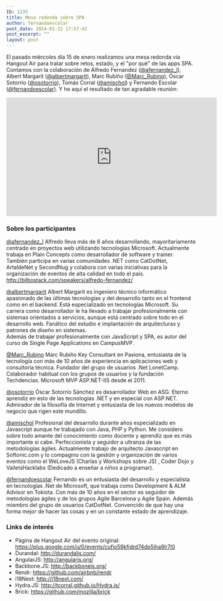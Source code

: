 ```yaml
---
ID: 1235
title: Mesa redonda sobre SPA
author: fernandoescolar
post_date: 2014-01-22 17:57:42
post_excerpt: ""
layout: post
---
```

<p>El pasado miércoles día 15 de enero realizamos una mesa redonda vía Hangout Air para tratar sobre retos, estado, y el "por qué" de las apps SPA. Contamos con la colaboración de Alfredo Fernandez (<a href="https://twitter.com/afernandez_l">@afernandez_l</a>), Albert Margarit (<a href="https://twitter.com/albertmargarit">@albertmargarit</a>), Marc Rubiño (<a href="https://twitter.com/Marc_Rubino">@Marc_Rubino</a>), Óscar Sotorrío (<a href="https://twitter.com/osotorrio">@osotorrio</a>), Tomás Corral (<a href="https://twitter.com/amischol">@amischol</a>) y Fernando Escolar (<a href="https://twitter.com/fernandoescolar">@fernandoescolar</a>). Y he aquí el resultado de tan agradable reunión:</p>
<p style="text-align: center"><iframe height="315" src="http://www.youtube.com/embed/k1d4Mbl1hfc" frameborder="0" width="560" allowfullscreen></iframe></p>
<h3>Sobre los participantes</h3>
<p><a href="https://twitter.com/afernandez_l">@afernandez_l</a> Alfredo lleva más de 6 años desarrollando, mayoritariamente centrado en proyectos web utilizando tecnologías Microsoft. Actualmente trabaja en Plain Concepts como desarrollador de software y trainer. También participa en varias comunidades .NET como CatDotNet, ArtaldeNet y SecondNug y colabora con varias iniciativas para la organización de eventos de alta calidad en todo el país. <a href="http://bilbostack.com/speakers/alfredo-fernandez/">http://bilbostack.com/speakers/alfredo-fernandez/</a></p>
<p><a href="https://twitter.com/albertmargarit">@albertmargarit</a> Albert Margarit es ingeniero técnico informático apasionado de las últimas tecnologías y del desarrollo tanto en el frontend como en el backend. Está especializado en tecnologías Microsoft. Su carrera como desarrollador le ha llevado a trabajar profesionalmente con sistemas orientados a servicios, aunque está centrado sobre todo en el desarrollo web. Fanático del estudio e implantación de arquitecturas y patrones de diseño en sistemas. <br>Además de trabajar profesionalmente con JavaScript y SPA, es autor del curso de Single Page Applications en CampusMVP.</p>
<p><a href="https://twitter.com/Marc_Rubino">@Marc_Rubino</a> Marc Rubiño Key Consultant en Pasiona, entusiasta de la tecnología con más de 10 años de experiencia en aplicaciones web y consultoría técnica. Fundador del grupo de usuarios .Net LonetCamp. Colaborador habitual con los grupos de usuarios y la fundación Techdencias. Microsoft MVP ASP.NET-IIS desde el 2011.</p>
<p><a href="https://twitter.com/osotorrio">@osotorrio</a> Óscar Sotorrío Sánchez es desarrollador Web en ASG. Eterno aprendiz en esto de las tecnologías .NET y en especial con ASP.NET. Admirador de la filosofía de Internet y entusiasta de los nuevos modelos de negocio que rigen este mundillo.</p>
<p><a href="https://twitter.com/amischol">@amischol</a> Profesional del desarrollo durante años especializado en Javascript aunque he trabajado con Java, PHP y Python. Me considero sobre todo amante del conocimiento como docente y aprendiz que es más importante si cabe. Perfeccionista y seguidor a ultranza de las metodologías ágiles. Actualmente trabajo de arquitecto Javascript en Softonic.com y lo compagino con la gestión y organización de varios eventos como el WeLoveJS (Charlas y Workshops sobre JS) , Coder Dojo y VailetsHacklabs (Dedicado a enseñar a niños a programar).</p>
<p><a href="https://twitter.com/fernandoescolar">@fernandoescolar</a> Fernando es un entusiasta del desarrollo y especialista en tecnologías .Net de Microsoft, que trabaja como Development &amp; ALM Advisor en Tokiota. Con más de 10 años en el sector es seguidor de metodologías ágiles y de los grupos Agile Barcelona y Agile Spain. Además miembro del grupo de usuarios CatDotNet. Convencido de que hay una forma mejor de hacer las cosas y en un constante estado de aprendizaje.</p>
<h3>Links de interés</h3>
<ul>
<li>Página de Hangout Air del evento original: <a title="https://plus.google.com/u/0/events/cufio59kfjdrd74dp5iha9lr7l0" href="https://plus.google.com/u/0/events/cufio59kfjdrd74dp5iha9lr7l0">https://plus.google.com/u/0/events/cufio59kfjdrd74dp5iha9lr7l0</a> 
<li>Durandal: <a href="http://durandaljs.com/">http://durandaljs.com/</a> 
<li>AngularJS: <a href="http://angularjs.org/">http://angularjs.org/</a> 
<li>Backbone.JS: <a href="http://backbonejs.org/">http://backbonejs.org/</a> 
<li>Rendr: <a href="https://github.com/airbnb/rendr">https://github.com/airbnb/rendr</a> 
<li>i18Next: <a href="http://i18next.com/">http://i18next.com/</a> 
<li>Hydra.JS: <a href="http://tcorral.github.io/Hydra.js/">http://tcorral.github.io/Hydra.js/</a> 
<li>Brick: <a href="https://github.com/mozilla/brick">https://github.com/mozilla/brick</a></li></ul>